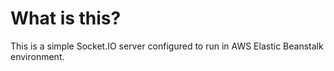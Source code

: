 # What is this?

This is a simple Socket.IO server configured to run in AWS Elastic Beanstalk environment.

